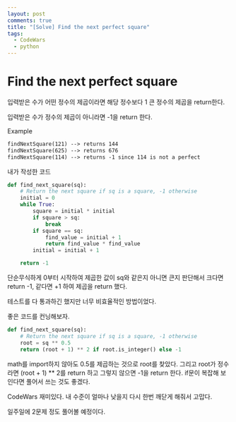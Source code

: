 ```yaml
---
layout: post
comments: true
title: "[Solve] Find the next perfect square"
tags:
  - CodeWars
  - python
---
```


# Find the next perfect square

입력받은 수가 어떤 정수의 제곱이라면 해당 정수보다 1 큰 정수의 제곱을 return한다.

입력받은 수가 정수의 제곱이 아니라면 -1을 return 한다.

Example

```txt
findNextSquare(121) --> returns 144
findNextSquare(625) --> returns 676
findNextSquare(114) --> returns -1 since 114 is not a perfect
```

내가 작성한 코드

```py
def find_next_square(sq):
    # Return the next square if sq is a square, -1 otherwise
    initial = 0
    while True:
        square = initial * initial
        if square > sq:
            break
        if square == sq:
            find_value = initial + 1
            return find_value * find_value
        initial = initial + 1

    return -1
```

단순무식하게 0부터 시작하여 제곱한 값이 sq와 같은지 아니면 큰지 판단해서 크다면 return -1, 같다면 +1 하여 제곱을 return 했다.

테스트를 다 통과하긴 했지만 너무 비효율적인 방법이었다.

좋은 코드를 컨닝해보자.

```py
def find_next_square(sq):
    # Return the next square if sq is a square, -1 otherwise
    root = sq ** 0.5
    return (root + 1) ** 2 if root.is_integer() else -1
```

math를 import하지 않아도 0.5를 제곱하는 것으로 root를 찾았다. 그리고 root가 정수라면 (root + 1) ** 2를 return 하고 그렇지 않으면 -1을 return 한다.
if문이 복잡해 보인다면 풀어서 쓰는 것도 좋겠다.

CodeWars 재미있다. 내 수준이 얼마나 낮을지 다시 한번 깨닫게 해줘서 고맙다.

일주일에 2문제 정도 풀어볼 예정이다.
